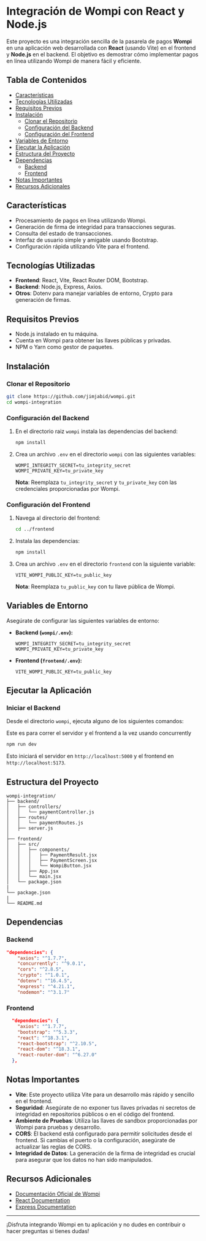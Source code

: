 # Integración de Wompi con React y Node.js

Este proyecto es una integración sencilla de la pasarela de pagos **Wompi** en una aplicación web desarrollada con **React** (usando Vite) en el frontend y **Node.js** en el backend. El objetivo es demostrar cómo implementar pagos en línea utilizando Wompi de manera fácil y eficiente.

## Tabla de Contenidos

- [Características](#características)
- [Tecnologías Utilizadas](#tecnologías-utilizadas)
- [Requisitos Previos](#requisitos-previos)
- [Instalación](#instalación)
  - [Clonar el Repositorio](#clonar-el-repositorio)
  - [Configuración del Backend](#configuración-del-backend)
  - [Configuración del Frontend](#configuración-del-frontend)
- [Variables de Entorno](#variables-de-entorno)
- [Ejecutar la Aplicación](#ejecutar-la-aplicación)
- [Estructura del Proyecto](#estructura-del-proyecto)
- [Dependencias](#dependencias)
  - [Backend](#backend)
  - [Frontend](#frontend)
- [Notas Importantes](#notas-importantes)
- [Recursos Adicionales](#recursos-adicionales)

## Características

- Procesamiento de pagos en línea utilizando Wompi.
- Generación de firma de integridad para transacciones seguras.
- Consulta del estado de transacciones.
- Interfaz de usuario simple y amigable usando Bootstrap.
- Configuración rápida utilizando Vite para el frontend.

## Tecnologías Utilizadas

- **Frontend**: React, Vite, React Router DOM, Bootstrap.
- **Backend**: Node.js, Express, Axios.
- **Otros**: Dotenv para manejar variables de entorno, Crypto para generación de firmas.

## Requisitos Previos

- Node.js instalado en tu máquina.
- Cuenta en Wompi para obtener las llaves públicas y privadas.
- NPM o Yarn como gestor de paquetes.

## Instalación

### Clonar el Repositorio

```bash
git clone https://github.com/jimjabid/wompi.git
cd wompi-integration
```

### Configuración del Backend

1. En el directorio raiz `wompi` instala las dependencias del backend:

   ```bash
   npm install
   ```

3. Crea un archivo `.env` en el directorio `wompi` con las siguientes variables:

   ```env
   WOMPI_INTEGRITY_SECRET=tu_integrity_secret
   WOMPI_PRIVATE_KEY=tu_private_key
   ```

   **Nota**: Reemplaza `tu_integrity_secret` y `tu_private_key` con las credenciales proporcionadas por Wompi.

### Configuración del Frontend

1. Navega al directorio del frontend:

   ```bash
   cd ../frontend
   ```

2. Instala las dependencias:

   ```bash
   npm install
   ```

3. Crea un archivo `.env` en el directorio `frontend` con la siguiente variable:

   ```env
   VITE_WOMPI_PUBLIC_KEY=tu_public_key
   ```

   **Nota**: Reemplaza `tu_public_key` con tu llave pública de Wompi.

## Variables de Entorno

Asegúrate de configurar las siguientes variables de entorno:

- **Backend (`wompi/.env`):**

  ```env
  WOMPI_INTEGRITY_SECRET=tu_integrity_secret
  WOMPI_PRIVATE_KEY=tu_private_key
  ```

- **Frontend (`frontend/.env`):**

  ```env
  VITE_WOMPI_PUBLIC_KEY=tu_public_key
  ```

## Ejecutar la Aplicación

### Iniciar el Backend

Desde el directorio `wompi`, ejecuta alguno de los siguientes comandos:

Este es para correr el servidor y el frontend a la vez usando concurrently
```bash
npm run dev
```

Esto iniciará el servidor en `http://localhost:5000` y el frontend en `http://localhost:5173`.

## Estructura del Proyecto

```
wompi-integration/
├── backend/
│   ├── controllers/
│   │   └── paymentController.js
│   ├── routes/
│   │   └── paymentRoutes.js
│   ├── server.js
│   
├── frontend/
│   ├── src/
│   │   ├── components/
│   │   │   ├── PaymentResult.jsx
│   │   │   ├── PaymentScreen.jsx
│   │   │   └── WompiButton.jsx
│   │   ├── App.jsx
│   │   └── main.jsx
│   └── package.json
|
└── package.json
|
└── README.md
```

## Dependencias

### Backend

```json
"dependencies": {
    "axios": "^1.7.7",
    "concurrently": "^9.0.1",
    "cors": "^2.8.5",
    "crypto": "^1.0.1",
    "dotenv": "^16.4.5",
    "express": "^4.21.1",
    "nodemon": "^3.1.7"
```

### Frontend

```json
  "dependencies": {
    "axios": "^1.7.7",
    "bootstrap": "^5.3.3",
    "react": "^18.3.1",
    "react-bootstrap": "^2.10.5",
    "react-dom": "^18.3.1",
    "react-router-dom": "^6.27.0"
  },
```

## Notas Importantes

- **Vite**: Este proyecto utiliza Vite para un desarrollo más rápido y sencillo en el frontend.
- **Seguridad**: Asegúrate de no exponer tus llaves privadas ni secretos de integridad en repositorios públicos o en el código del frontend.
- **Ambiente de Pruebas**: Utiliza las llaves de sandbox proporcionadas por Wompi para pruebas y desarrollo.
- **CORS**: El backend está configurado para permitir solicitudes desde el frontend. Si cambias el puerto o la configuración, asegúrate de actualizar las reglas de CORS.
- **Integridad de Datos**: La generación de la firma de integridad es crucial para asegurar que los datos no han sido manipulados.

## Recursos Adicionales

- [Documentación Oficial de Wompi](https://docs.wompi.co/en/docs/colombia/inicio-rapido/)
- [React Documentation](https://es.reactjs.org/docs/getting-started.html)
- [Express Documentation](https://expressjs.com/es/)

---

¡Disfruta integrando Wompi en tu aplicación y no dudes en contribuir o hacer preguntas si tienes dudas!
